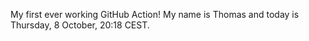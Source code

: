 My first ever working GitHub Action!
My name is Thomas and today is Thursday, 8 October, 20:18 CEST. 
